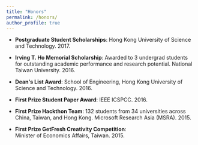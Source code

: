 ```yaml
---
title: "Honors"
permalink: /honors/
author_profile: true
---
```


* **Postgraduate Student Scholarships**:
Hong Kong University of Science and Technology. 2017.

* **Irving T. Ho Memorial Scholarship**: 
Awarded to 3 undergrad students for outstanding academic performance and research potential. 
National Taiwan University. 2016.

* **Dean's List Award**: 
School of Engineering, Hong Kong University of Science and Technology. 2016.

* **First Prize Student Paper Award**: 
IEEE ICSPCC. 2016.

* **First Prize Hackthon Team**: 
132 students from 34 universities across China, Taiwan, and Hong Kong. 
Microsoft Research Asia (MSRA). 2015.

* **First Prize GetFresh Creativity Competition**:  
Minister of Economics Affairs, Taiwan. 2015.